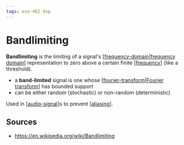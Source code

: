 ```yaml
---
tags: ece-402 dsp
---
```


# Bandlimiting

**Bandlimiting** is the limiting of a signal's [[frequency-domain|frequency domain]] representation to zero above a certain finite [[frequency]] (like a threshold).

- a **band-limited** signal is one whose [[fourier-transform|Fourier transform]] has bounded support
- can be either random (stochastic) or non-random (deterministic)

Used in [[audio-signal]]s to prevent [[aliasing]].

## Sources

- <https://en.wikipedia.org/wiki/Bandlimiting>

[//begin]: # "Autogenerated link references for markdown compatibility"
[frequency-domain|frequency domain]: frequency-domain "Frequency Domain"
[frequency]: frequency "Frequency"
[fourier-transform|Fourier transform]: fourier-transform "Fourier Transform"
[audio-signal]: audio-signal "Audio Signal"
[aliasing]: aliasing "Aliasing"
[//end]: # "Autogenerated link references"